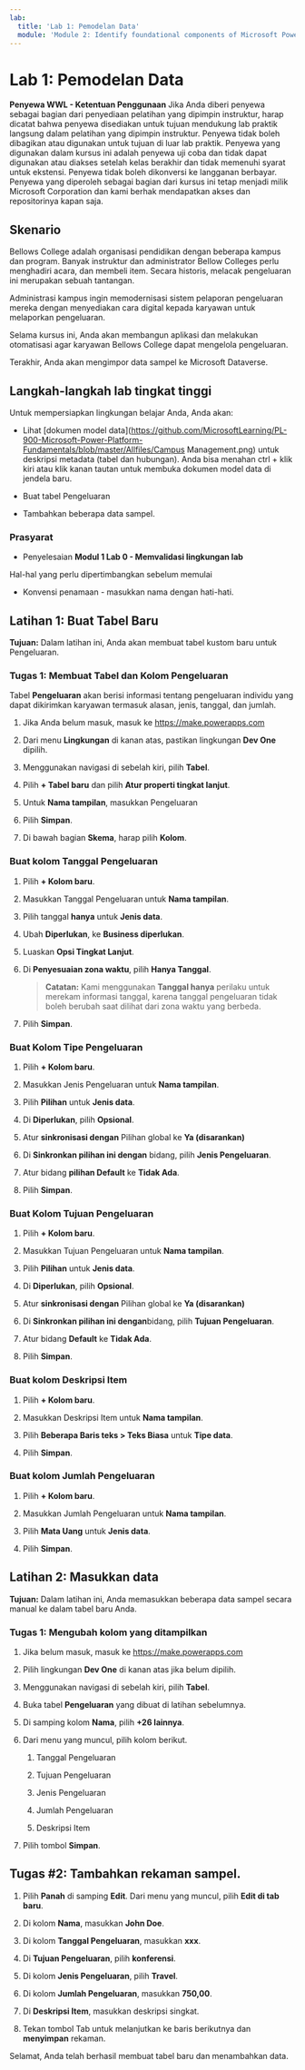 ```yaml
---
lab:
  title: 'Lab 1: Pemodelan Data'
  module: 'Module 2: Identify foundational components of Microsoft Power Platform'
---
```


# Lab 1: Pemodelan Data

**Penyewa WWL - Ketentuan Penggunaan** Jika Anda diberi penyewa sebagai bagian dari penyediaan pelatihan yang dipimpin instruktur, harap dicatat bahwa penyewa disediakan untuk tujuan mendukung lab praktik langsung dalam pelatihan yang dipimpin instruktur. Penyewa tidak boleh dibagikan atau digunakan untuk tujuan di luar lab praktik. Penyewa yang digunakan dalam kursus ini adalah penyewa uji coba dan tidak dapat digunakan atau diakses setelah kelas berakhir dan tidak memenuhi syarat untuk ekstensi. Penyewa tidak boleh dikonversi ke langganan berbayar. Penyewa yang diperoleh sebagai bagian dari kursus ini tetap menjadi milik Microsoft Corporation dan kami berhak mendapatkan akses dan repositorinya kapan saja. 

## Skenario

Bellows College adalah organisasi pendidikan dengan beberapa kampus dan program. Banyak instruktur dan administrator Bellow Colleges perlu menghadiri acara, dan membeli item. Secara historis, melacak pengeluaran ini merupakan sebuah tantangan. 

Administrasi kampus ingin memodernisasi sistem pelaporan pengeluaran mereka dengan menyediakan cara digital kepada karyawan untuk melaporkan pengeluaran. 

Selama kursus ini, Anda akan membangun aplikasi dan melakukan otomatisasi agar karyawan Bellows College dapat mengelola pengeluaran.

Terakhir, Anda akan mengimpor data sampel ke Microsoft Dataverse.

## Langkah-langkah lab tingkat tinggi

Untuk mempersiapkan lingkungan belajar Anda, Anda akan:

- Lihat [dokumen model data](https://github.com/MicrosoftLearning/PL-900-Microsoft-Power-Platform-Fundamentals/blob/master/Allfiles/Campus Management.png) untuk deskripsi metadata (tabel dan hubungan). Anda bisa menahan ctrl + klik kiri atau klik kanan tautan untuk membuka dokumen model data di jendela baru.

- Buat tabel Pengeluaran

- Tambahkan beberapa data sampel. 

### Prasyarat

- Penyelesaian **Modul 1 Lab 0 - Memvalidasi lingkungan lab**

Hal-hal yang perlu dipertimbangkan sebelum memulai

- Konvensi penamaan - masukkan nama dengan hati-hati.

## Latihan 1: Buat Tabel Baru

**Tujuan:** Dalam latihan ini, Anda akan membuat tabel kustom baru untuk Pengeluaran.

### Tugas 1: Membuat Tabel dan Kolom Pengeluaran

Tabel **Pengeluaran** akan berisi informasi tentang pengeluaran individu yang dapat dikirimkan karyawan termasuk alasan, jenis, tanggal, dan jumlah.

1. Jika Anda belum masuk, masuk ke https://make.powerapps.com

1. Dari menu **Lingkungan** di kanan atas, pastikan lingkungan **Dev One** dipilih.

1. Menggunakan navigasi di sebelah kiri, pilih **Tabel**.

1. Pilih **+ Tabel baru** dan pilih **Atur properti tingkat lanjut**.

1. Untuk **Nama tampilan**, masukkan Pengeluaran

1. Pilih **Simpan**.

1. Di bawah bagian **Skema**, harap pilih **Kolom**.

### Buat kolom Tanggal Pengeluaran

1. Pilih **+ Kolom baru**.

1. Masukkan Tanggal Pengeluaran untuk **Nama tampilan**.

1. Pilih tanggal **hanya** untuk **Jenis data**.

1. Ubah **Diperlukan**, ke **Business diperlukan**.

1. Luaskan **Opsi Tingkat Lanjut**.

1. Di **Penyesuaian zona waktu**, pilih **Hanya Tanggal**.

    >**Catatan:** Kami menggunakan **Tanggal hanya** perilaku untuk merekam informasi tanggal, karena tanggal pengeluaran tidak boleh berubah saat dilihat dari zona waktu yang berbeda.

1. Pilih **Simpan**.

### Buat Kolom Tipe Pengeluaran

1. Pilih **+ Kolom baru**.

1. Masukkan Jenis Pengeluaran untuk **Nama tampilan**.

1. Pilih **Pilihan** untuk **Jenis data**.

1. Di **Diperlukan**, pilih **Opsional**.

1. Atur **sinkronisasi dengan** Pilihan global ke **Ya (disarankan)**

1. Di **Sinkronkan pilihan ini dengan** bidang, pilih **Jenis Pengeluaran**.

1. Atur bidang **pilihan Default** ke **Tidak Ada**.

1. Pilih **Simpan**.

### Buat Kolom Tujuan Pengeluaran

1. Pilih **+ Kolom baru**.

1. Masukkan Tujuan Pengeluaran untuk **Nama tampilan**.

1. Pilih **Pilihan** untuk **Jenis data**.

1. Di **Diperlukan**, pilih **Opsional**.

1. Atur **sinkronisasi dengan** Pilihan global ke **Ya (disarankan)**

1. Di **Sinkronkan pilihan ini dengan**bidang, pilih **Tujuan Pengeluaran**.

1. Atur bidang **Default** ke **Tidak Ada**.

1. Pilih **Simpan**.

### Buat kolom Deskripsi Item

1. Pilih **+ Kolom baru**.

1. Masukkan Deskripsi Item untuk **Nama tampilan**.

1. Pilih **Beberapa Baris teks &gt; Teks Biasa** untuk **Tipe data**.

1. Pilih **Simpan**.

### Buat kolom Jumlah Pengeluaran

1. Pilih **+ Kolom baru**.

1. Masukkan Jumlah Pengeluaran untuk **Nama tampilan**.

1. Pilih **Mata Uang** untuk **Jenis data**.

1. Pilih **Simpan**.

 
## Latihan 2: Masukkan data

**Tujuan:** Dalam latihan ini, Anda memasukkan beberapa data sampel secara manual ke dalam tabel baru Anda. 

### Tugas 1: Mengubah kolom yang ditampilkan

1. Jika belum masuk, masuk ke https://make.powerapps.com

1. Pilih lingkungan **Dev One** di kanan atas jika belum dipilih.

1. Menggunakan navigasi di sebelah kiri, pilih **Tabel**.

1. Buka tabel **Pengeluaran** yang dibuat di latihan sebelumnya.

1. Di samping kolom **Nama**, pilih **+26 lainnya**.

1. Dari menu yang muncul, pilih kolom berikut.

    1. Tanggal Pengeluaran

    2. Tujuan Pengeluaran 

    3. Jenis Pengeluaran

    4. Jumlah Pengeluaran

    5. Deskripsi Item

1. Pilih tombol **Simpan**.

## Tugas #2: Tambahkan rekaman sampel.

1. Pilih **Panah** di samping **Edit**. Dari menu yang muncul, pilih **Edit di tab baru**.

1. Di kolom **Nama**, masukkan **John Doe**.

1. Di kolom **Tanggal Pengeluaran**, masukkan **xxx**.

1. Di **Tujuan Pengeluaran**, pilih **konferensi**.

1. Di kolom **Jenis Pengeluaran**, pilih **Travel**.

1. Di kolom **Jumlah Pengeluaran**, masukkan **750,00**.

1. Di **Deskripsi Item**, masukkan deskripsi singkat.

1. Tekan tombol Tab untuk melanjutkan ke baris berikutnya dan **menyimpan** rekaman.

Selamat, Anda telah berhasil membuat tabel baru dan menambahkan data.


